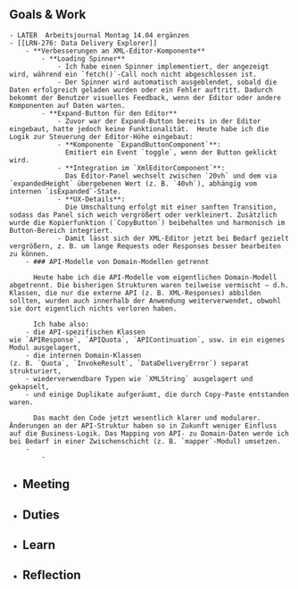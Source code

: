 ## Goals & Work
	- LATER  Arbeitsjournal Montag 14.04 ergänzen
	- [[LRN-276: Data Delivery Explorer]]
		- **Verbesserungen an XML-Editor-Komponente**
			- **Loading Spinner**
				- Ich habe einen Spinner implementiert, der angezeigt wird, während ein `fetch()`-Call noch nicht abgeschlossen ist.
				- Der Spinner wird automatisch ausgeblendet, sobald die Daten erfolgreich geladen wurden oder ein Fehler auftritt. Dadurch bekommt der Benutzer visuelles Feedback, wenn der Editor oder andere Komponenten auf Daten warten.
			- **Expand-Button für den Editor**
				- Zuvor war der Expand-Button bereits in der Editor eingebaut, hatte jedoch keine Funktionalität.  Heute habe ich die Logik zur Steuerung der Editor-Höhe eingebaut:
				- **Komponente `ExpandButtonComponent`**:  
				  Emitiert ein Event `toggle`, wenn der Button geklickt wird.
				- **Integration im `XmlEditorComponent`**:  
				  Das Editor-Panel wechselt zwischen `20vh` und dem via `expandedHeight` übergebenen Wert (z. B. `40vh`), abhängig vom internen `isExpanded`-State.
				- **UX-Details**:  
				  Die Umschaltung erfolgt mit einer sanften Transition, sodass das Panel sich weich vergrößert oder verkleinert. Zusätzlich wurde die Kopierfunktion (`CopyButton`) beibehalten und harmonisch im Button-Bereich integriert.
				- Damit lässt sich der XML-Editor jetzt bei Bedarf gezielt vergrößern, z. B. um lange Requests oder Responses besser bearbeiten zu können.
		- ### API-Modelle von Domain-Modellen getrennt
		  
		  Heute habe ich die API-Modelle vom eigentlichen Domain-Modell abgetrennt. Die bisherigen Strukturen waren teilweise vermischt – d.h. Klassen, die nur die externe API (z. B. XML-Responses) abbilden sollten, wurden auch innerhalb der Anwendung weiterverwendet, obwohl sie dort eigentlich nichts verloren haben.
		  
		  Ich habe also:
		- die API-spezifischen Klassen wie `APIResponse`, `APIQuota`, `APIContinuation`, usw. in ein eigenes Modul ausgelagert,
		- die internen Domain-Klassen (z. B. `Quota`, `InvokeResult`, `DataDeliveryError`) separat strukturiert,
		- wiederverwendbare Typen wie `XMLString` ausgelagert und gekapselt,
		- und einige Duplikate aufgeräumt, die durch Copy-Paste entstanden waren.
		  
		  Das macht den Code jetzt wesentlich klarer und modularer. Änderungen an der API-Struktur haben so in Zukunft weniger Einfluss auf die Business-Logik. Das Mapping von API- zu Domain-Daten werde ich bei Bedarf in einer Zwischenschicht (z. B. `mapper`-Modul) umsetzen.
		-
			-
- ## Meeting
- ## Duties
- ## Learn
- ## Reflection